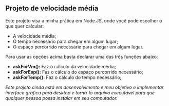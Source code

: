 ## Projeto de velocidade média

Este projeto visa a minha prática em Node.JS, onde você pode escolher o que quer calcular:
- A velocidade média;
- O tempo necessário para chegar em algum lugar;
- O espaço percorrido necessário para chegar em algum lugar.

Para usar as opções acima basta declarar uma das três funções abaixo:
- **askForVm():** Faz o cálculo da velocidade média;
- **askForEsp():** Faz o cálculo do espaço percorrido necessário;
- **askForTemp():** Faz o cálculo do tempo necessário;

*Este projeto ainda está em desenvolvimento e meu objetivo e implementar interface gráfica para desktop e torná-lo arquivo executável para que qualquer pessoa possa instalar em seu computador.*